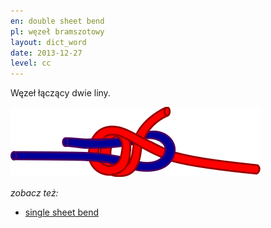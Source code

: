 ```yaml
---
en: double sheet bend
pl: węzeł bramszotowy
layout: dict_word
date: 2013-12-27
level: cc
---
```


Węzeł łączący dwie liny.

![double sheet bend](/img/dict/double_sheet_bend.png)

*zobacz też:* 

* [single sheet bend](/dict/knots/single-sheet-bend.html)